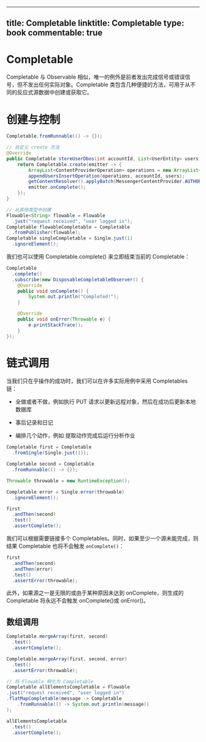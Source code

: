 
---
title: Completable
linktitle: Completable
type: book
commentable: true
---

# Completable

Completable 与 Observable 相似，唯一的例外是前者发出完成信号或错误信号，但不发出任何实际对象。Completable 类包含几种便捷的方法，可用于从不同的反应式源数据中创建或获取它。

# 创建与控制

```java
Completable.fromRunnable(() -> {});

// 自定义 create 方法
@Override
public Completable storeUserDbos(int accountId, List<UserEntity> users) {
    return Completable.create(emitter -> {
        ArrayList<ContentProviderOperation> operations = new ArrayList<>(users.size());
        appendUsersInsertOperation(operations, accountId, users);
        getContentResolver().applyBatch(MessengerContentProvider.AUTHORITY, operations);
        emitter.onComplete();
    });
}

// 从其他类型中创建
Flowable<String> flowable = Flowable
  .just("request received", "user logged in");
Completable flowableCompletable = Completable
  .fromPublisher(flowable);
Completable singleCompletable = Single.just(1)
  .ignoreElement();
```

我们也可以使用 Completable.complete() 来立即结束当前的 Completable：

```java
Completable
  .complete()
  .subscribe(new DisposableCompletableObserver() {
    @Override
    public void onComplete() {
        System.out.println("Completed!");
    }

    @Override
    public void onError(Throwable e) {
        e.printStackTrace();
    }
});
```

# 链式调用

当我们只在乎操作的成功时，我们可以在许多实际用例中采用 Completables 链：

- 全做或者不做，例如执行 PUT 请求以更新远程对象，然后在成功后更新本地数据库

- 事后记录和日记

- 编排几个动作，例如 提取动作完成后运行分析作业

```java
Completable first = Completable
  .fromSingle(Single.just(1));

Completable second = Completable
  .fromRunnable(() -> {});

Throwable throwable = new RuntimeException();

Completable error = Single.error(throwable)
  .ignoreElement();

first
  .andThen(second)
  .test()
  .assertComplete();
```

我们可以根据需要链接多个 Completables。同时，如果至少一个源未能完成，则结果 Completable 也将不会触发 `onComplete()`：

```java
first
  .andThen(second)
  .andThen(error)
  .test()
  .assertError(throwable);
```

此外，如果源之一是无限的或由于某种原因未达到 onComplete，则生成的 Completable 将永远不会触发 onComplete()或 onError()。

## 数组调用

```java
Completable.mergeArray(first, second)
  .test()
  .assertComplete();

Completable.mergeArray(first, second, error)
  .test()
  .assertError(throwable);

// 将 Flowable 转化为 Completable
Completable allElementsCompletable = Flowable
.just("request received", "user logged in")
.flatMapCompletable(message -> Completable
    .fromRunnable(() -> System.out.println(message))
);

allElementsCompletable
  .test()
  .assertComplete();
```

    